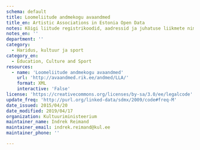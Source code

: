 ```yaml
---
schema: default
title: Loomeliitude andmekogu avaandmed
title_en: Artistic Associations in Estonia Open Data
notes: Kõigi liitude registrikoodid, aadressid ja juhatuse liikmete nimed ning isikukoodid.
notes_en: ''
department: ''
category:
  - Haridus, kultuur ja sport
category_en:
  - Education, Culture and Sport
resources:
  - name: 'Loomeliitude andmekogu avaandmed'
    url: 'http://avaandmed.rik.ee/andmed/LLA/'
    format: XML
    interactive: 'False'
license: 'https://creativecommons.org/licenses/by-sa/3.0/ee/legalcode'
update_freq: 'http://purl.org/linked-data/sdmx/2009/code#freq-M'
date_issued: 2015/04/20
date_modified: 2019/04/17
organization: Kultuuriministeerium
maintainer_name: Indrek Reimand
maintainer_email: indrek.reimand@kul.ee
maintainer_phone: ''

---
```


